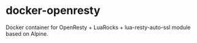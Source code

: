 # docker-openresty
Docker container for OpenResty + LuaRocks + lua-resty-auto-ssl module based on Alpine.
